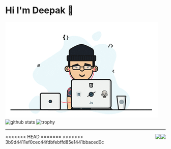 # Hi I'm Deepak 👋

<img alig="right" src="./assets/img/programmer.gif" alt="gif">

<img align="center" src="https://github-readme-stats.vercel.app/api?username=codeperfectplus&show_icons=true&include_all_commits=true&theme=blue-white&count_private=true" alt="github stats">

<img align="center" src="https://github-profile-trophy.vercel.app/?username=codeperfectplus&theme=gruvbox" alt="trophy">

<hr>
<<<<<<< HEAD
<img align="right" src="https://img.shields.io/badge/Made%20with-Markdown-1f425f.svg?style=for-the-badge">
=======
<img align="right" src="https://img.shields.io/badge/Made%20with-Markdown-1f425f.svg?style=for-the-badge">
>>>>>>> 3b9d4411ef0cec44fdbfebffd85e1441bbaced0c
